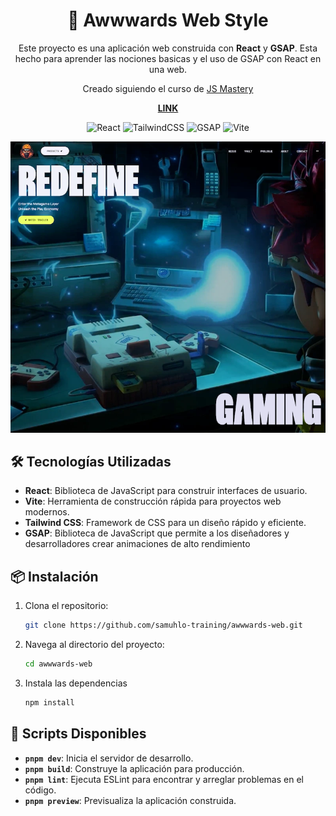 <div align="center">

# 🌟 Awwwards Web Style

Este proyecto es una aplicación web construida con **React** y **GSAP**. Esta hecho para aprender las nociones basicas y el uso de GSAP con React en una web.

 <p>Creado siguiendo el curso de <a href='https://www.jsmastery.pro/'>JS Mastery</a></p>

<strong><a href="https://awwwards-web.onrender.com">LINK</a></strong>

![React](https://img.shields.io/badge/react-%2320232a.svg?style=for-the-badge&logo=react&logoColor=%2361DAFB)
![TailwindCSS](https://img.shields.io/badge/tailwindcss-%2338B2AC.svg?style=for-the-badge&logo=tailwind-css&logoColor=white)
![GSAP](https://img.shields.io/badge/GSAP-93CF2B?style=for-the-badge&logo=greensock&logoColor=white)
![Vite](https://img.shields.io/badge/vite-%23646CFF.svg?style=for-the-badge&logo=vite&logoColor=white)

<img src="portada.webp">

</div>

## 🛠️ Tecnologías Utilizadas

- **React**: Biblioteca de JavaScript para construir interfaces de usuario.
- **Vite**: Herramienta de construcción rápida para proyectos web modernos.
- **Tailwind CSS**: Framework de CSS para un diseño rápido y eficiente.
- **GSAP**: Biblioteca de JavaScript que permite a los diseñadores y desarrolladores crear animaciones de alto rendimiento

## 📦 Instalación

1. Clona el repositorio:
   ```sh
   git clone https://github.com/samuhlo-training/awwwards-web.git
   ```
2. Navega al directorio del proyecto:

   ```sh
   cd awwwards-web
   ```

3. Instala las dependencias
   ```sh
   npm install
   ```

## 📜 Scripts Disponibles

- **`pnpm dev`**: Inicia el servidor de desarrollo.
- **`pnpm build`**: Construye la aplicación para producción.
- **`pnpm lint`**: Ejecuta ESLint para encontrar y arreglar problemas en el código.
- **`pnpm preview`**: Previsualiza la aplicación construida.
